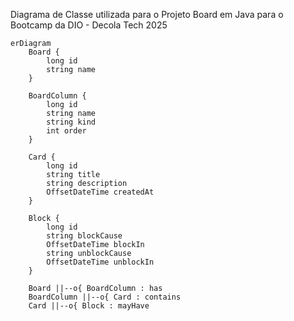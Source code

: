 Diagrama de Classe utilizada para o Projeto Board em Java para o Bootcamp da DIO - Decola Tech 2025
```mermaid
erDiagram
    Board {
        long id
        string name
    }

    BoardColumn {
        long id
        string name
        string kind
        int order
    }

    Card {
        long id
        string title
        string description
        OffsetDateTime createdAt
    }

    Block {
        long id
        string blockCause
        OffsetDateTime blockIn
        string unblockCause
        OffsetDateTime unblockIn
    }

    Board ||--o{ BoardColumn : has
    BoardColumn ||--o{ Card : contains
    Card ||--o{ Block : mayHave
```


